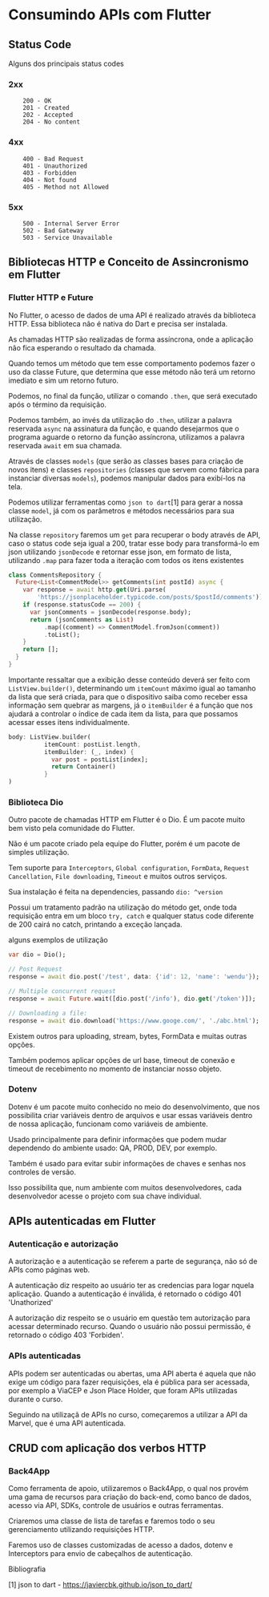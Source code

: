# Consumindo APIs com Flutter


## Status Code

Alguns dos principais status codes

### 2xx
```
    200 - OK
    201 - Created
    202 - Accepted
    204 - No content
```

### 4xx
```
    400 - Bad Request
    401 - Unauthorized
    403 - Forbidden
    404 - Not found
    405 - Method not Allowed
```

### 5xx
```
    500 - Internal Server Error
    502 - Bad Gateway
    503 - Service Unavailable
```


## Bibliotecas HTTP e Conceito de Assincronismo em Flutter

### Flutter HTTP e Future

No Flutter, o acesso de dados de uma API é realizado através da biblioteca HTTP. Essa biblioteca não é nativa do Dart e precisa ser instalada.

As chamadas HTTP são realizadas de forma assíncrona, onde a aplicação não fica esperando o resultado da chamada.

Quando temos um método que tem esse comportamento podemos fazer o uso da classe Future, que determina que esse método não terá um retorno imediato e sim um retorno futuro.

Podemos, no final da função, utilizar o comando `.then`, que será executado após o término da requisição.

Podemos também, ao invés da utilização do `.then`, utilizar a palavra reservada `async` na assinatura da função, e quando desejarmos que o programa aguarde o retorno da função assíncrona, utilizamos a palavra reservada `await` em sua chamada. 

Através de classes `models` (que serão as classes bases para criação de novos itens) e classes `repositories` (classes que servem como fábrica para instanciar diversas `models`), podemos manipular dados para exibí-los na tela.

Podemos utilizar ferramentas como `json to dart`[1] para gerar a nossa classe `model`, já com os parâmetros e métodos necessários para sua utilização.

Na classe `repository` faremos um `get` para recuperar o body através de API, caso o status code seja igual a 200, tratar esse body para transformá-lo em json utilizando `jsonDecode` e retornar esse json, em formato de lista, utilizando `.map` para fazer toda a iteração com todos os itens existentes

```dart
class CommentsRepository {
  Future<List<CommentModel>> getComments(int postId) async {
    var response = await http.get(Uri.parse(
        'https://jsonplaceholder.typicode.com/posts/$postId/comments'));
    if (response.statusCode == 200) {
      var jsonComments = jsonDecode(response.body);
      return (jsonComments as List)
          .map((comment) => CommentModel.fromJson(comment))
          .toList();
    }
    return [];
  }
}
```

Importante ressaltar que a exibição desse conteúdo deverá ser feito com `ListView.builder()`, determinando um `itemCount` máximo igual ao tamanho da lista que será criada, para que o dispositivo saiba como receber essa informação sem quebrar as margens, já o `itemBuilder` é a função que nos ajudará a controlar o índice de cada item da lista, para que possamos acessar esses itens individualmente.

```dart
body: ListView.builder(
          itemCount: postList.length,
          itemBuilder: (_, index) {
            var post = postList[index];
            return Container()
          }
)
```

### Biblioteca Dio

Outro pacote de chamadas HTTP em Flutter é o Dio. É um pacote muito bem visto pela comunidade do Flutter.

Não é um pacote criado pela equipe do Flutter, porém é um pacote de simples utilização.

Tem suporte para `Interceptors`, `Global configuration`, `FormData`, `Request Cancellation`, `File downloading`, `Timeout` e muitos outros serviços.

Sua instalação é feita na dependencies, passando `dio: ^version`

Possui um tratamento padrão na utilização do método get, onde toda requisição entra em um bloco `try, catch` e qualquer status code diferente de 200 cairá no catch, printando a exceção lançada.

alguns exemplos de utilização
```dart
var dio = Dio();

// Post Request
response = await dio.post('/test', data: {'id': 12, 'name': 'wendu'});

// Multiple concurrent request
response = await Future.wait([dio.post('/info'), dio.get('/token')]);

// Downloading a file:
response = await dio.download('https://www.googe.com/', './abc.html');
```

Existem outros para uploading, stream, bytes, FormData e muitas outras opções.

Também podemos aplicar opções de url base, timeout de conexão e timeout de recebimento no momento de instanciar nosso objeto.


### Dotenv

Dotenv é um pacote muito conhecido no meio do desenvolvimento, que nos possibilita criar variáveis dentro de arquivos e usar essas variáveis dentro de nossa aplicação, funcionam como variáveis de ambiente.

Usado principalmente para definir informações que podem mudar dependendo do ambiente usado: QA, PROD, DEV, por exemplo.

Também é usado para evitar subir informações de chaves e senhas nos controles de versão.

Isso possibilita que, num ambiente com muitos desenvolvedores, cada desenvolvedor acesse o projeto com sua chave individual.



## APIs autenticadas em Flutter

### Autenticação e autorização

A autorização e a autenticação se referem a parte de segurança, não só de APIs como páginas web.

A autenticação diz respeito ao usuário ter as credencias para logar nquela aplicação. Quando a autenticação é inválida, é retornado o código 401 'Unathorized'

A autorização diz respeito se o usuário em questão tem autorização para acessar determinado recurso. Quando o usuário não possui permissão, é retornado o código 403 'Forbiden'.


### APIs autenticadas

APIs podem ser autenticadas ou abertas, uma API aberta é aquela que não exige um código para fazer requisições, ela é pública para ser acessada, por exemplo a ViaCEP e Json Place Holder, que foram APIs utilizadas durante o curso.

Seguindo na utilizaçã de APIs no curso, começaremos a utilizar a API da Marvel, que é uma API autenticada.


## CRUD com aplicação dos verbos HTTP

### Back4App

Como ferramenta de apoio, utilizaremos o Back4App, o qual nos provém uma gama de recursos para criação do back-end, como banco de dados, acesso via API, SDKs, controle de usuários e outras ferramentas.

Criaremos uma classe de lista de tarefas e faremos todo o seu gerenciamento utilizando requisições HTTP.

Faremos uso de classes customizadas de acesso a dados, dotenv e Interceptors para envio de cabeçalhos de autenticação.




Bibliografia

[1] json to dart - https://javiercbk.github.io/json_to_dart/
